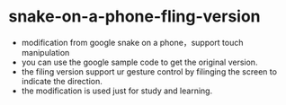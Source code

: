 # snake-on-a-phone-fling-version
- modification from google snake on a phone，support touch manipulation
- you can use the google sample code to get the original version.
- the filing version support ur gesture control by filinging the screen to indicate the direction.
- the modification is used just for study and learning.  
